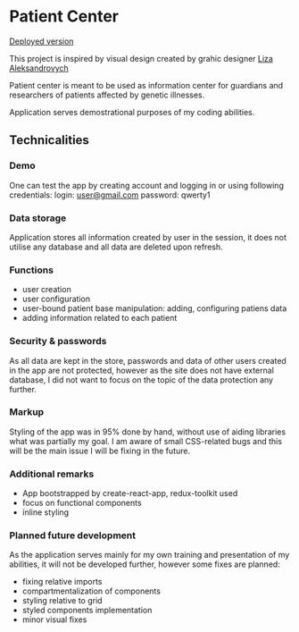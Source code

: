 # Patient Center

[Deployed version](https://justmarous-patient-center.onrender.com)

This project is inspired by visual design created by grahic designer [Liza Aleksandrovych](https://www.linkedin.com/in/liza-aleksandrovych/?originalSubdomain=pl)

Patient center is meant to be used as information center for guardians and researchers of patients affected by genetic illnesses.

Application serves demostrational purposes of my coding abilities.

## Technicalities

### Demo

One can test the app by creating account and logging in or using following credentials:
login: user@gmail.com
password: qwerty1

### Data storage

Application stores all information created by user in the session, it does not utilise any database and all data are deleted upon refresh.

### Functions

- user creation
- user configuration
- user-bound patient base manipulation: adding, configuring patiens data
- adding information related to each patient 

### Security & passwords

As all data are kept in the store, passwords and data of other users created in the app are not protected, however as the site does not have external database, I did not want to focus on the topic of the data protection any further.

### Markup

Styling of the app was in 95% done by hand, without use of aiding libraries what was partially my goal. I am aware of small CSS-related bugs and this will be the main issue I will be fixing in the future.

### Additional remarks

- App bootstrapped by create-react-app, redux-toolkit used
- focus on functional components
- inline styling

### Planned future development

As the application serves mainly for my own training and presentation of my abilities, it will not be developed further, however some fixes are planned:
- fixing relative imports
- compartmentalization of components
- styling relative to grid
- styled components implementation
- minor visual fixes
